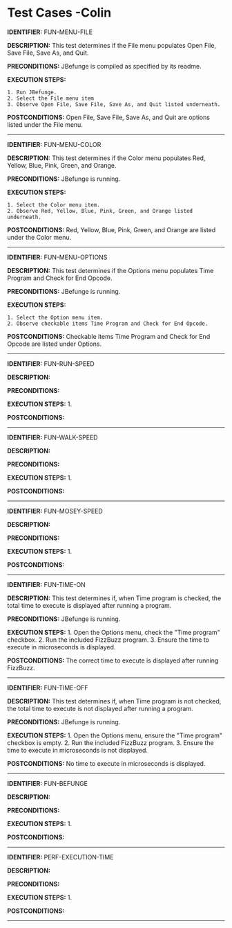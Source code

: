# Test Cases -Colin
  
**IDENTIFIER:** FUN-MENU-FILE

**DESCRIPTION:** This test determines if the File menu populates Open File, Save File, Save As, and Quit.

**PRECONDITIONS:** JBefunge is compiled as specified by its readme.

**EXECUTION STEPS:**

    1. Run JBefunge.
    2. Select the File menu item
    3. Observe Open File, Save File, Save As, and Quit listed underneath.

**POSTCONDITIONS:** Open File, Save File, Save As, and Quit are options listed under the File menu. 

---
**IDENTIFIER:** FUN-MENU-COLOR

**DESCRIPTION:** This test determines if the Color menu populates Red, Yellow, Blue, Pink, Green, and Orange.

**PRECONDITIONS:** JBefunge is running.

**EXECUTION STEPS:**

    1. Select the Color menu item.
    2. Observe Red, Yellow, Blue, Pink, Green, and Orange listed underneath.

**POSTCONDITIONS:** Red, Yellow, Blue, Pink, Green, and Orange are listed under the Color menu. 

---
**IDENTIFIER:** FUN-MENU-OPTIONS

**DESCRIPTION:** This test determines if the Options menu populates Time Program and Check for End Opcode.

**PRECONDITIONS:** JBefunge is running.

**EXECUTION STEPS:**

    1. Select the Option menu item.
    2. Observe checkable items Time Program and Check for End Opcode.

**POSTCONDITIONS:** Checkable items Time Program and Check for End Opcode are listed under Options. 

---
**IDENTIFIER:** FUN-RUN-SPEED

**DESCRIPTION:** 

**PRECONDITIONS:** 

**EXECUTION STEPS:**
    1.

**POSTCONDITIONS:** 

---
  
**IDENTIFIER:** FUN-WALK-SPEED

**DESCRIPTION:** 

**PRECONDITIONS:** 

**EXECUTION STEPS:**
    1.

**POSTCONDITIONS:** 

---
 
 **IDENTIFIER:** FUN-MOSEY-SPEED

**DESCRIPTION:** 

**PRECONDITIONS:** 

**EXECUTION STEPS:**
    1.

**POSTCONDITIONS:** 

---
 
**IDENTIFIER:** FUN-TIME-ON

**DESCRIPTION:** This test determines if, when Time program is checked, the total time to execute is 
displayed after running a program.

**PRECONDITIONS:** JBefunge is running.

**EXECUTION STEPS:**
    1. Open the Options menu, check the "Time program" checkbox.
    2. Run the included FizzBuzz program.
    3. Ensure the time to execute in microseconds is displayed.

**POSTCONDITIONS:** The correct time to execute is displayed after running FizzBuzz.

---
 
 **IDENTIFIER:** FUN-TIME-OFF

**DESCRIPTION:** This test determines if, when Time program is not checked, the total time to execute is not
displayed after running a program.

**PRECONDITIONS:** JBefunge is running.

**EXECUTION STEPS:**
    1. Open the Options menu, ensure the "Time program" checkbox is empty.
    2. Run the included FizzBuzz program.
    3. Ensure the time to execute in microseconds is not displayed.

**POSTCONDITIONS:** No time to execute in microseconds is displayed.

---

**IDENTIFIER:** FUN-BEFUNGE

**DESCRIPTION:** 

**PRECONDITIONS:** 

**EXECUTION STEPS:**
    1.

**POSTCONDITIONS:** 

---
 
 **IDENTIFIER:** PERF-EXECUTION-TIME

**DESCRIPTION:** 

**PRECONDITIONS:** 

**EXECUTION STEPS:**
    1.

**POSTCONDITIONS:** 

---
 
 
